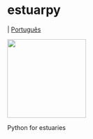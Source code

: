 # estuarpy
| [Português](./README-pt-BR.md)

[<img src="./images/logo.png" width="180" height="180">](http://elsewhen.co/)

Python for estuaries

